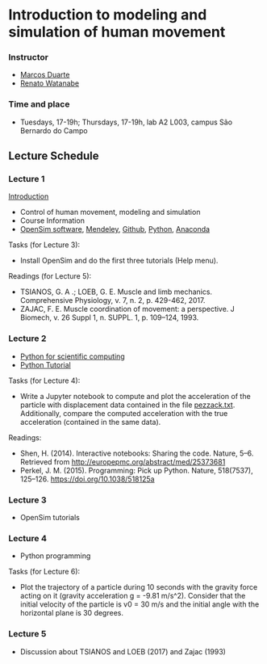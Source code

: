 # Introduction to modeling and simulation of human movement

### Instructor  
- [Marcos Duarte](http://demotu.org/people/marcos-duarte/)
- [Renato Watanabe](http://demotu.org/pessoal/renato/)

### Time and place  
- Tuesdays, 17-19h; Thursdays, 17-19h, lab A2 L003, campus São Bernardo do Campo

## Lecture Schedule

### Lecture 1

[Introduction](ModSim2018_0.pdf)

 * Control of human movement, modeling and simulation  
 * Course Information   
 * [OpenSim software](https://simtk.org/projects/opensim), [Mendeley](https://www.mendeley.com), [Github](https://www.github.com), [Python](https://www.python.org/), [Anaconda](https://www.anaconda.com/) 

Tasks (for Lecture 3):

*  Install OpenSim and do the first three tutorials (Help menu).

Readings (for Lecture 5):

* TSIANOS, G. A .; LOEB, G. E. Muscle and limb mechanics. Comprehensive Physiology, v. 7, n. 2, p. 429-462, 2017.
* ZAJAC, F. E. Muscle coordination of movement: a perspective. J Biomech, v. 26 Suppl 1, n. SUPPL. 1, p. 109–124, 1993. 

### Lecture 2

 * [Python for scientific computing](http://nbviewer.jupyter.org/github/BMClab/bmc/blob/master/notebooks/PythonForScientificComputing.ipynb)
 * [Python Tutorial](https://nbviewer.jupyter.org/github/BMClab/bmc/blob/master/notebooks/PythonTutorial.ipynb)
 
Tasks (for Lecture 4):

- Write a Jupyter notebook to compute and plot the acceleration of the particle with displacement data contained in the file [pezzack.txt](http://isbweb.org/data/pezzack/index.html). Additionally, compare the computed acceleration with the true acceleration (contained in the same data).
 
Readings:

 * Shen, H. (2014). Interactive notebooks: Sharing the code. Nature, 5–6. Retrieved from http://europepmc.org/abstract/med/25373681  
 * Perkel, J. M. (2015). Programming: Pick up Python. Nature, 518(7537), 125–126. https://doi.org/10.1038/518125a
 
### Lecture 3

 * OpenSim tutorials
 
### Lecture 4

 * Python programming
 
 Tasks (for Lecture 6):
 
  * Plot the trajectory of a particle during 10 seconds with the gravity force acting on it (gravity acceleration g = -9.81 m/s^2). Consider that the initial velocity of the particle is v0 = 30 m/s and the initial angle with the horizontal plane is 30 degrees. 
 
 
### Lecture 5

 * Discussion about TSIANOS and LOEB (2017) and Zajac (1993)
 
 
 

 
